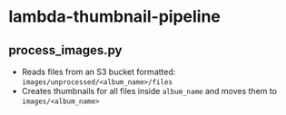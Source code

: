 # lambda-thumbnail-pipeline

## process_images.py
- Reads files from an S3 bucket formatted: `images/unprocessed/<album_name>/files`
- Creates thumbnails for all files inside `album_name` and moves them to `images/<album_name>`

